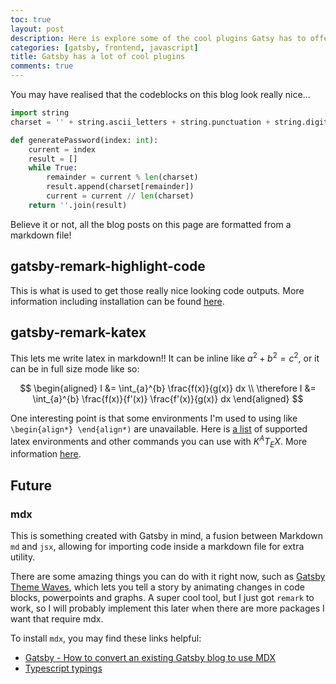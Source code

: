 ```yaml
---
toc: true
layout: post
description: Here is explore some of the cool plugins Gatsy has to offer, which have been used to build this blog
categories: [gatsby, frontend, javascript]
title: Gatsby has a lot of cool plugins
comments: true
---
```


You may have realised that the codeblocks on this blog look really nice...

```python
import string
charset = '' + string.ascii_letters + string.punctuation + string.digits

def generatePassword(index: int):
    current = index
    result = []
    while True:
        remainder = current % len(charset)
        result.append(charset[remainder])
        current = current // len(charset)
    return ''.join(result)
```

Believe it or not, all the blog posts on this page are formatted from a markdown file!

## gatsby-remark-highlight-code

This is what is used to get those really nice looking code outputs. More information including installation can be found [here](https://www.gatsbyjs.com/plugins/gatsby-remark-highlight-code/).

## gatsby-remark-katex

This lets me write latex in markdown!! It can be inline like $a^2+b^2=c^2$, or it can be in full size mode like so:

$$
\begin{aligned}
I  &= \int_{a}^{b} \frac{f(x)}{g(x)} dx \\
\therefore I &= \int_{a}^{b} \frac{f(x)}{f'(x)} \frac{f'(x)}{g(x)} dx
\end{aligned}
$$

One interesting point is that some environments I'm used to using like `\begin{align*} \end{align*)` are unavailable. Here is [a list](https://katex.org/docs/supported.html#environments) of supported latex environments and other commands you can use with $K^AT_EX$.
More information [here](https://www.gatsbyjs.com/plugins/gatsby-remark-katex).

## Future

### mdx

This is something created with Gatsby in mind, a fusion between Markdown `md` and `jsx`, allowing for importing code inside a markdown file for extra utility.

There are some amazing things you can do with it right now, such as [Gatsby Theme Waves](https://www.gatsbyjs.com/plugins/gatsby-theme-waves/), which lets you tell a story by animating changes in code blocks, powerpoints and graphs. A super cool tool, but I just got `remark` to work, so I will probably implement this later when there are more packages I want that require mdx.

To install `mdx`, you may find these links helpful:

- [Gatsby - How to convert an existing Gatsby blog to use MDX](https://www.gatsbyjs.com/blog/2019-11-21-how-to-convert-an-existing-gatsby-blog-to-use-mdx/)
- [Typescript typings](https://mdxjs.com/advanced/typescript)
